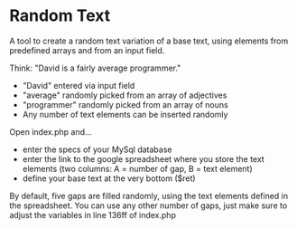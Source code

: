 Random Text
===========

A tool to create a random text variation of a base text, using elements from predefined arrays and from an input field.

Think: "David is a fairly average programmer." 
- "David" entered via input field
- "average" randomly picked from an array of adjectives 
- "programmer" randomly picked from an array of nouns
- Any number of text elements can be inserted randomly

Open index.php and...
- enter the specs of your MySql database
- enter the link to the google spreadsheet where you store the text elements (two columns: A = number of gap, B = text element)
- define your base text at the very bottom ($ret)

By default, five gaps are filled randomly, using the text elements defined in the spreadsheet. You can use any other number of gaps, just make sure to adjust the variables in line 136ff of index.php
